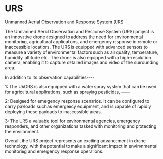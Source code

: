 # URS
Unmanned Aerial Observation and Response System (URS

The Unmanned Aerial Observation and Response System (URS) project is an innovative drone designed to address the need for environmental monitoring, agricultural applications, and emergency response in remote or inaccessible locations. The URS is equipped with advanced sensors to measure a variety of environmental factors such as air quality, temperature, humidity, altitude etc . The drone is also equipped with a high-resolution camera, enabling it to capture detailed images and video of the surrounding area.

In addition to its observation capabilities----


1: The UAORS is also equipped with a water spray system that can be used for agricultural applications, such as spraying pesticides, ——

2: Designed for emergency response scenarios. It can be configured to carry payloads such as emergency equipment, and is capable of rapidly deploying these payloads to inaccessible areas. 

3: The URS a valuable tool for environmental agencies, emergency responders, and other organizations tasked with monitoring and protecting the environment.

Overall, the URS project represents an exciting advancement in drone technology, with the potential to make a significant impact in environmental monitoring and emergency response operations.
